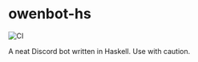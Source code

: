 # owenbot-hs 
![CI](https://github.com/yellowtides/owenbot-hs/workflows/CI/badge.svg)

A neat Discord bot written in Haskell. Use with caution. 
